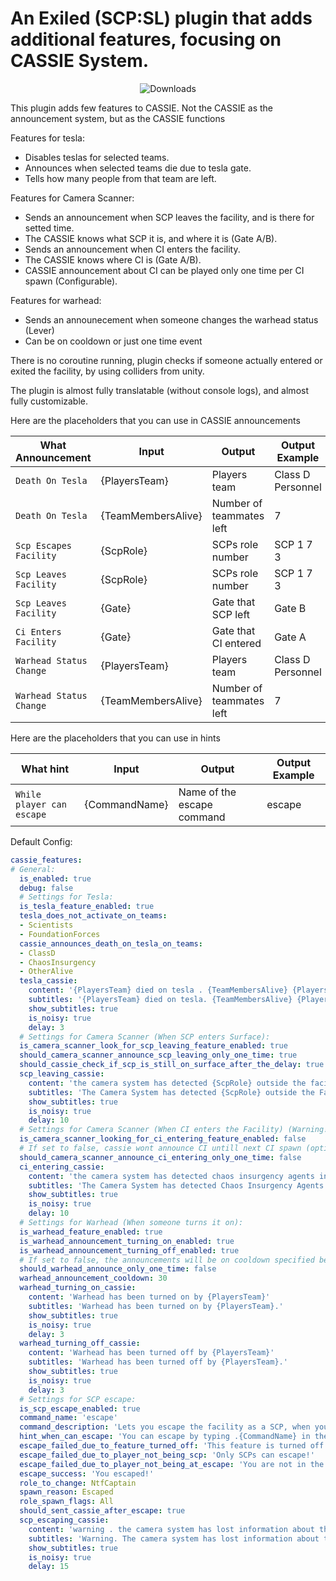 # An Exiled (SCP:SL) plugin that adds additional features, focusing on CASSIE System.

<div align="center">
    
<img src="https://img.shields.io/github/downloads/iksemdem/CassieFeatures/total?style=for-the-badge&logo=github" alt="Downloads">

</div>

This plugin adds few features to CASSIE. Not the CASSIE as the announcement system, but as the CASSIE functions

Features for tesla:
 - Disables teslas for selected teams.
 - Announces when selected teams die due to tesla gate.
 - Tells how many people from that team are left.

Features for Camera Scanner:
- Sends an announcement when SCP leaves the facility, and is there for setted time.
- The CASSIE knows what SCP it is, and where it is (Gate A/B).
- Sends an announcement when CI enters the facility.
- The CASSIE knows where CI is (Gate A/B).
- CASSIE announcement about CI can be played only one time per CI spawn (Configurable).

Features for warhead:
- Sends an announecement when someone changes the warhead status (Lever)
- Can be on cooldown or just one time event

There is no coroutine running, plugin checks if someone actually entered or exited the facility, by using colliders from unity.

The plugin is almost fully translatable (without console logs), and almost fully customizable.

Here are the placeholders that you can use in CASSIE announcements

| What Announcement | Input | Output | Output Example |
| ------------- | ------------- | ------------- | ------------- |
| `Death On Tesla`  | {PlayersTeam}  | Players team | Class D Personnel |
| `Death On Tesla`  | {TeamMembersAlive}  | Number of teammates left | 7 |
| `Scp Escapes Facility`  | {ScpRole}  | SCPs role number | SCP 1 7 3 |
| `Scp Leaves Facility`  | {ScpRole}  | SCPs role number | SCP 1 7 3 |
| `Scp Leaves Facility`  | {Gate}  | Gate that SCP left | Gate B |
| `Ci Enters Facility`  | {Gate}  | Gate that CI entered | Gate A |
| `Warhead Status Change`  | {PlayersTeam}  | Players team | Class D Personnel |
| `Warhead Status Change`  | {TeamMembersAlive}  | Number of teammates left | 7 |

Here are the placeholders that you can use in hints

| What hint | Input | Output | Output Example |
| ------------- | ------------- | ------------- | ------------- |
| `While player can escape`  | {CommandName}  | Name of the escape command | escape |

Default Config:
```yaml
cassie_features:
# General:
  is_enabled: true
  debug: false
  # Settings for Tesla:
  is_tesla_feature_enabled: true
  tesla_does_not_activate_on_teams:
  - Scientists
  - FoundationForces
  cassie_announces_death_on_tesla_on_teams:
  - ClassD
  - ChaosInsurgency
  - OtherAlive
  tesla_cassie:
    content: '{PlayersTeam} died on tesla . {TeamMembersAlive} {PlayersTeam}s left'
    subtitles: '{PlayersTeam} died on tesla. {TeamMembersAlive} {PlayersTeam}s left.'
    show_subtitles: true
    is_noisy: true
    delay: 3
  # Settings for Camera Scanner (When SCP enters Surface):
  is_camera_scanner_look_for_scp_leaving_feature_enabled: true
  should_camera_scanner_announce_scp_leaving_only_one_time: true
  should_cassie_check_if_scp_is_still_on_surface_after_the_delay: true
  scp_leaving_cassie:
    content: 'the camera system has detected {ScpRole} outside the facility at {Gate}'
    subtitles: 'The Camera System has detected {ScpRole} outside the Facility at {Gate}.'
    show_subtitles: true
    is_noisy: true
    delay: 10
  # Settings for Camera Scanner (When CI enters the Facility) (Warning! This feature is in the base game now! At the time of making this plugin, there is no way to turn it off. If you want to use both features, from the plugin and the base game, set this to true. Its False by default.):
  is_camera_scanner_looking_for_ci_entering_feature_enabled: false
  # If set to false, cassie wont announce CI untill next CI spawn (option below)
  should_camera_scanner_announce_ci_entering_only_one_time: false
  ci_entering_cassie:
    content: 'the camera system has detected chaos insurgency agents inside the facility at {Gate}'
    subtitles: 'The Camera System has detected Chaos Insurgency Agents inside the Facility at {Gate}.'
    show_subtitles: true
    is_noisy: true
    delay: 10
  # Settings for Warhead (When someone turns it on):
  is_warhead_feature_enabled: true
  is_warhead_announcement_turning_on_enabled: true
  is_warhead_announcement_turning_off_enabled: true
  # If set to false, the announcements will be on cooldown specified below. If set to true, cassie will announce it only one time
  should_warhead_announce_only_one_time: false
  warhead_announcement_cooldown: 30
  warhead_turning_on_cassie:
    content: 'Warhead has been turned on by {PlayersTeam}'
    subtitles: 'Warhead has been turned on by {PlayersTeam}.'
    show_subtitles: true
    is_noisy: true
    delay: 3
  warhead_turning_off_cassie:
    content: 'Warhead has been turned off by {PlayersTeam}'
    subtitles: 'Warhead has been turned off by {PlayersTeam}.'
    show_subtitles: true
    is_noisy: true
    delay: 3
  # Settings for SCP escape:
  is_scp_escape_enabled: true
  command_name: 'escape'
  command_description: 'Lets you escape the facility as a SCP, when you''re at the escape room'
  hint_when_can_escape: 'You can escape by typing .{CommandName} in the console by pressing [`] or [~]!'
  escape_failed_due_to_feature_turned_off: 'This feature is turned off!'
  escape_failed_due_to_player_not_being_scp: 'Only SCPs can escape!'
  escape_failed_due_to_player_not_being_at_escape: 'You are not in the escape area!'
  escape_success: 'You escaped!'
  role_to_change: NtfCaptain
  spawn_reason: Escaped
  role_spawn_flags: All
  should_sent_cassie_after_escape: true
  scp_escaping_cassie:
    content: 'warning . the camera system has lost information about the location of {ScpRole} . it is possible that there has been an escape'
    subtitles: 'Warning. The camera system has lost information about the location of {ScpRole}. It is possible that there has been an escape.'
    show_subtitles: true
    is_noisy: true
    delay: 15
```
